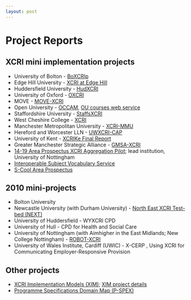 ```yaml
---
layout: post
---
```


Project Reports 
===============


XCRI mini implementation projects
-------------------------------------------------------------------------------------------------------------------------------------------------------------------------------------------------------------------------------

-   University of Bolton -
    [BoXCRIp](http://www.jisc.ac.uk/media/documents/programmes/elearningcapital/boxcripfinalreport.doc "http://www.jisc.ac.uk/media/documents/programmes/elearningcapital/boxcripfinalreport.doc")
-   Edge Hill University - [XCRI at Edge
    Hill](http://www.jisc.ac.uk/whatwedo/programmes/elearningcapital/courseinfo/edgehilluniversity.aspx "http://www.jisc.ac.uk/whatwedo/programmes/elearningcapital/courseinfo/edgehilluniversity.aspx")
-   Huddersfield University -
    [HudXCRI](http://www.jisc.ac.uk/publications/reports/2009/hudxcrifinalreport.aspx "http://www.jisc.ac.uk/publications/reports/2009/hudxcrifinalreport.aspx")
-   University of Oxford -
    [OXCRI](http://projects.oucs.ox.ac.uk/oxcri/report.html "http://projects.oucs.ox.ac.uk/oxcri/report.html")
-   MOVE -
    [MOVE-XCRI](http://www.move.ac.uk/images/stories/movefiles/completion_report.doc "http://www.move.ac.uk/images/stories/movefiles/completion_report.doc")
-   Open University -
    [OCCAM](http://www.jisc.ac.uk/media/documents/programmes/elearningcapital/occamfinalreport.pdf "http://www.jisc.ac.uk/media/documents/programmes/elearningcapital/occamfinalreport.pdf"), [OU courses web
    service](OU_courses_web_service.html "OU courses web service")
-   Staffordshire University -
    [StaffsXCRI](http://www.jisc.ac.uk/media/documents/programmes/elearningcapital/staffsxcrreport.doc "http://www.jisc.ac.uk/media/documents/programmes/elearningcapital/staffsxcrreport.doc")
-   West Cheshire College -
    [XCRI](http://www.jisc.ac.uk/media/documents/programmes/elearningcapital/westcheshirecollegefinalreport.pdf "http://www.jisc.ac.uk/media/documents/programmes/elearningcapital/westcheshirecollegefinalreport.pdf")
-   Manchester Metropolitan University -
    [XCRI-MMU](http://www.jisc.ac.uk/media/documents/programmes/elearningcapital/xcrimmufinalreport.doc "http://www.jisc.ac.uk/media/documents/programmes/elearningcapital/xcrimmufinalreport.doc")
-   Hereford and Worcester LLN -
    [UWXCRI-CAP](http://www.jisc.ac.uk/media/documents/programmes/elearningcapital/uwxcrfinalreport.doc "http://www.jisc.ac.uk/media/documents/programmes/elearningcapital/uwxcrfinalreport.doc")
-   University of Kent - [XCRIKe Final
    Report](http://www.jisc.ac.uk/media/documents/programmes/elearningcapital/xcrikentfinalreport.pdf "http://www.jisc.ac.uk/media/documents/programmes/elearningcapital/xcrikentfinalreport.pdf")
-   Greater Manchester Strategic Alliance -
    [GMSA-XCRI](http://www.jisc.ac.uk/media/documents/programmes/elearningcapital/gmsaxcrifinalreport.pdf "http://www.jisc.ac.uk/media/documents/programmes/elearningcapital/gmsaxcrifinalreport.pdf")
-   [14-19 Area Prospectus XCRI Aggregation
    Pilot](14-19_Area_Prospectus_XCRI_Aggregation_Pilot.html "14-19 Area Prospectus XCRI Aggregation Pilot");
    lead institution, University of Nottingham
-   [Interoperable Subject Vocabulary
    Service](Interoperable_Subject_Vocabulary_Service.html "Interoperable Subject Vocabulary Service")
-   [S-Cool Area
    Prospectus](S-Cool_Area_Prospectus.html "S-Cool Area Prospectus")


2010 mini-projects
-------------------------------------------------------------------------------------------------------------------------------------------------------------------------------------------------

-   Bolton University
-   Newcastle University (with Durham University) - [North East XCRI
    Test-bed (NEXT)](http://next-xcri.ning.com/ "http://next-xcri.ning.com/")
-   University of Huddersfield - WYXCRI CPD
-   University of Hull - CPD for Health and Social Care
-   University of Nottingham (with Aimhigher in the East Midlands; New
    College Nottingham) -
    [ROBOT-XCRI](http://www.nottingham.ac.uk/eportfolio/xcri/robotxcri.shtml "http://www.nottingham.ac.uk/eportfolio/xcri/robotxcri.shtml")
-   University of Wales Institute, Cardiff (UWIC) - X-CERP , Using XCRI
    for Communicating Employer-Responsive Provision


Other projects
-----------------------------------------------------------------------------------------------------------------------------------------------------------------------------------------

-   [XCRI Implementation
    Models (XIM)](http://www.jisc.ac.uk/media/documents/programmes/elearningcapital/ximfinalreport.pdf "http://www.jisc.ac.uk/media/documents/programmes/elearningcapital/ximfinalreport.pdf"); [XIM project
    details](XIM_-_XCRI_Implementation_Models.html "XIM - XCRI Implementation Models")
-   [Programme Specifications Domain
    Map (P-SPEX)](http://www.jisc.ac.uk/media/documents/programmes/elearningcapital/pspexreportsep07.doc "http://www.jisc.ac.uk/media/documents/programmes/elearningcapital/pspexreportsep07.doc")
